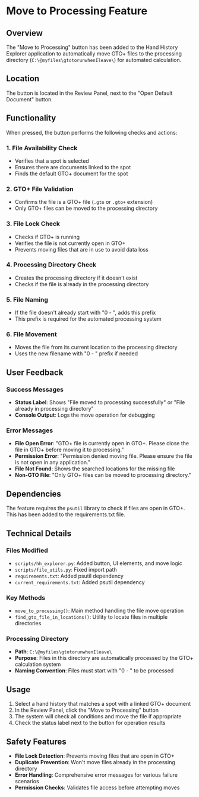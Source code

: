 # Move to Processing Feature

## Overview

The "Move to Processing" button has been added to the Hand History Explorer application to automatically move GTO+ files to the processing directory (`C:\@myfiles\gtotorunwhenIleave\`) for automated calculation.

## Location

The button is located in the Review Panel, next to the "Open Default Document" button.

## Functionality

When pressed, the button performs the following checks and actions:

### 1. File Availability Check
- Verifies that a spot is selected
- Ensures there are documents linked to the spot
- Finds the default GTO+ document for the spot

### 2. GTO+ File Validation
- Confirms the file is a GTO+ file (`.gto` or `.gto+` extension)
- Only GTO+ files can be moved to the processing directory

### 3. File Lock Check
- Checks if GTO+ is running
- Verifies the file is not currently open in GTO+
- Prevents moving files that are in use to avoid data loss

### 4. Processing Directory Check
- Creates the processing directory if it doesn't exist
- Checks if the file is already in the processing directory

### 5. File Naming
- If the file doesn't already start with "0 - ", adds this prefix
- This prefix is required for the automated processing system

### 6. File Movement
- Moves the file from its current location to the processing directory
- Uses the new filename with "0 - " prefix if needed

## User Feedback

### Success Messages
- **Status Label**: Shows "File moved to processing successfully" or "File already in processing directory"
- **Console Output**: Logs the move operation for debugging

### Error Messages
- **File Open Error**: "GTO+ file is currently open in GTO+. Please close the file in GTO+ before moving it to processing."
- **Permission Error**: "Permission denied moving file. Please ensure the file is not open in any application."
- **File Not Found**: Shows the searched locations for the missing file
- **Non-GTO File**: "Only GTO+ files can be moved to processing directory."

## Dependencies

The feature requires the `psutil` library to check if files are open in GTO+. This has been added to the requirements.txt file.

## Technical Details

### Files Modified
- `scripts/hh_explorer.py`: Added button, UI elements, and move logic
- `scripts/file_utils.py`: Fixed import path
- `requirements.txt`: Added psutil dependency
- `current_requirements.txt`: Added psutil dependency

### Key Methods
- `move_to_processing()`: Main method handling the file move operation
- `find_gto_file_in_locations()`: Utility to locate files in multiple directories

### Processing Directory
- **Path**: `C:\@myfiles\gtotorunwhenIleave\`
- **Purpose**: Files in this directory are automatically processed by the GTO+ calculation system
- **Naming Convention**: Files must start with "0 - " to be processed

## Usage

1. Select a hand history that matches a spot with a linked GTO+ document
2. In the Review Panel, click the "Move to Processing" button
3. The system will check all conditions and move the file if appropriate
4. Check the status label next to the button for operation results

## Safety Features

- **File Lock Detection**: Prevents moving files that are open in GTO+
- **Duplicate Prevention**: Won't move files already in the processing directory
- **Error Handling**: Comprehensive error messages for various failure scenarios
- **Permission Checks**: Validates file access before attempting moves 